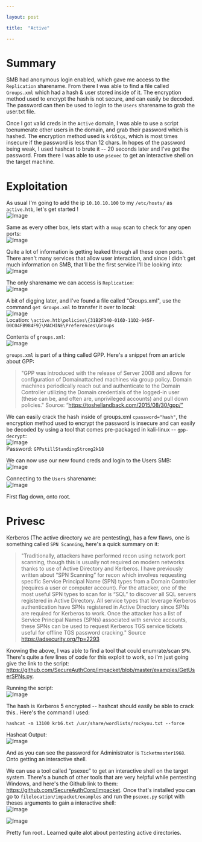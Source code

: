 ```yaml
---

layout: post

title:  "Active"

---
```

# Summary
SMB had anonymous login enabled, which gave me access to the `Replication` sharename. From there I was able to find a file called `Groups.xml` which had a hash & user stored inside of it. The encryption method used to encrypt the hash is not secure, and can easily be decoded. The password can then be used to login to the `Users` sharename to grab the user.txt file. 

Once I got valid creds in the `Active` domain, I was able to use a script toenumerate other users in the domain, and grab their password which is hashed. The encryption method used is `krb5tgs`, which is most times insecure if the password is less than 12 chars. In hopes of the password being weak, I used hashcat to brute it -- 20 seconds later and I've got the password. From there I was able to use `psexec` to get an interactive shell on the target machine.



# Exploitation
As usual I'm going to add the ip `10.10.10.100` to my `/etc/hosts/` as `active.htb`, let's get started !  
![Image](/assets/active/active.ctb-000.png)  

Same as every other box, lets start with a `nmap` scan to check for any open ports:  
![Image](/assets/active/active.ctb-001.png)  

Quite a lot of information is getting leaked through all these open ports. There aren't many services that allow user interaction, and since I didn't get much information on SMB, that'll be the first service I'll be looking into:  
![Image](/assets/active/active.ctb-002.png)  

The only sharename we can access is `Replication`:  
![Image](/assets/active/active.ctb-003.png)  

A bit of digging later, and I've found a file called “Groups.xml", use the command `get
Groups.xml` to transfer it over to local:  
![Image](/assets/active/active.ctb-004.png)  
Location: `\active.htb\policies\{31B2F340-016D-11D2-945F-00C04FB984F9}\MACHINE\Preferences\Groups`

Contents of `groups.xml`:  
![Image](/assets/active/active.ctb-005.png)  

`groups.xml` is part of a thing called GPP. Here's a snippet from an article about GPP:
>"GPP was introduced with the release of Server 2008 and allows for configuration of Domainattached machines via group policy. Domain machines periodically reach out and authenticate to the Domain Controller utilizing the Domain credentials of the logged-in user (these can be, and often are, unprivileged accounts) and pull down policies." Source: “https://toshellandback.com/2015/08/30/gpp/”

We can easily crack the hash inside of groups.xml `cpassword="hash"`, the encryption method used to encrypt the password is insecure and can easily be decoded by using a tool that comes pre-packaged in kali-linux -- `gpp-decrypt`:  
![Image](/assets/active/active.ctb-006.png)  
Password: `GPPstillStandingStrong2k18`

We can now use our new found creds and login to the Users SMB:  
![Image](/assets/active/active.ctb-007.png)  

Connecting to the `Users` sharename:  
![Image](/assets/active/active.ctb-008.png)  

First flag down, onto root.

# Privesc
Kerberos (The active directory we are pentesting), has a few flaws, one is something called `SPN Scanning`, here's a quick summary on it:
>"Traditionally, attackers have performed recon using network port scanning, though this is usually not required on modern networks thanks to use of Active Directory and Kerberos. I have previously written about “SPN Scanning” for recon which involves requesting specific Service Principal Name (SPN) types from a Domain Controller (requires a user or computer account). For the attacker, one of the most useful SPN types to scan for is “SQL” to discover all SQL servers registered in Active Directory. All service types that leverage Kerberos authentication have SPNs registered in Active Directory since SPNs are required for Kerberos to work. Once the attacker has a list of Service Principal Names (SPNs) associated with service accounts, these SPNs can be used to request Kerberos TGS service tickets useful for offline TGS password cracking." Source https://adsecurity.org/?p=2293

Knowing the above, I was able to find a tool that could enumrate/scan `SPN`. There's quite a
few lines of code for this exploit to work, so i'm just going give the link to the script: https://github.com/SecureAuthCorp/impacket/blob/master/examples/GetUserSPNs.py.

Running the script:  
![Image](/assets/active/active.ctb-009.png)  

The hash is Kerberos 5 encrypted -- hashcat should easily be able to crack this.. Here's the
command I used:
```
hashcat -m 13100 krb6.txt /usr/share/wordlists/rockyou.txt --force
```

Hashcat Output:  
![Image](/assets/active/active.ctb-010.png)  

And as you can see the password for Administrator is `Ticketmaster1968`. Onto getting an
interactive shell.

We can use a tool called “psexec” to get an interactive shell on the target system. There's a
bunch of other tools that are very helpful while pentesting Windows, and here's the Github link
to them: https://github.com/SecureAuthCorp/impacket. Once that's installed you can go to
`filelocation/impacket/examples` and run the `psexec.py` script with theses arguments to
gain a interactive shell:  
![Image](/assets/active/active.ctb-011.png)  

![Image](/assets/active/active.ctb-012.png)  

Pretty fun root.. Learned quite alot about pentesting active directories.

